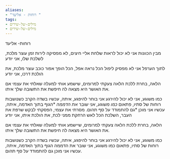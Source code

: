 ```yaml
---
aliases:
- "רוחות - אליעד "
tags:
- מילים-של-שירים
- מילים-של-שירים
---
```


רוחות- אליעד 

מבין הכוונות אני לא יכול לראות
שלחת אליי חיצים, לא מפסיקה לירות
זמן עוצר מלכת, לשלכת שלו, אני יודע

לתוך הערפל אני לא מפסיק ליפול
הכל נראה אפל, הכל הופך אפור
כוכב עוצר מלכת, את הולכת דרכו, אני יודע

הלאה, בחרת ללכת הלאה
צעקתי למרומים, שישמע אותי למעלה
שאלתי את עצמי אם את האושר היא מצאה לה
חיפשת את התשובה שלך איתו.

כמו משוגע, אני לא יכול להירגע
אני בוחר להיפגע, איתה, עכשיו בשדה הקרב
כשנושבות רוחות של סתיו, פתאום
 *כמו משוגע, אני שובר את הדממה* 
 *‏הגוף בתוך האדמה, איתה, עכשיו אני מוכן
 *‏גם להתמודד על סף תהום.
מסרתי את עצמי, הפסקתי לבקש
שרפת את העבר, השלכת הכל לאש
הרחקת ממני לכת, את הולכת איתו, אני יודע

הלאה, בחרת ללכת הלאה
צעקתי למרומים, שיישמע אותי למעלה
שאלתי את עצמי אם את האושר היא מצאה לה
חיפשת את התשובה שלך איתו.

כמו משוגע, אני לא יכול להירגע
אני בוחר להיפגע, איתה, עכשיו בשדה הקרב
כשנושבות רוחות של סתיו, פתאום
כמו משוגע, אני שובר את הדממה
הגוף בתוך האדמה, איתה, עכשיו אני מוכן
גם להתמודד על סף תהום.